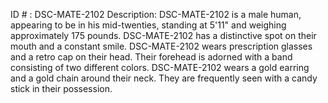 ID # : DSC-MATE-2102
Description: DSC-MATE-2102 is a male human, appearing to be in his mid-twenties, standing at 5'11" and weighing approximately 175 pounds. DSC-MATE-2102 has a distinctive spot on their mouth and a constant smile. DSC-MATE-2102 wears prescription glasses and a retro cap on their head. Their forehead is adorned with a band consisting of two different colors. DSC-MATE-2102 wears a gold earring and a gold chain around their neck. They are frequently seen with a candy stick in their possession.